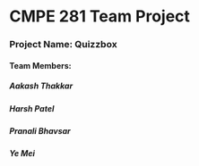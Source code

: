 # CMPE 281 Team Project
  
  
### Project Name: Quizzbox
  
#### Team Members:
##### Aakash Thakkar
##### Harsh Patel
##### Pranali Bhavsar
##### Ye Mei

